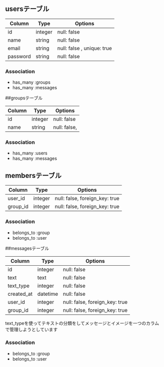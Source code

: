 ## usersテーブル

|Column|Type|Options|
|------|----|-------|
|id|integer|null: false |
|name|string|null: false|
|email|string|null: false , unique: true|
|password|string|null: false|

### Association
-   has_many  :groups
-   has_many  :messages

##groupsテーブル

|Column|Type|Options|
|------|----|-------|
|id|integer|null: false |
|name|string|null: false,|


### Association
-   has_many  :users
-   has_many  :messages


## membersテーブル

|Column|Type|Options|
|------|----|-------|
|user_id|integer|null: false, foreign_key: true|
|group_id|integer|null: false, foreign_key: true|

### Association
- belongs_to :group
- belongs_to :user

##messagesテーブル

|Column|Type|Options|
|------|----|-------|
|id|integer|null: false |
|text|text|null: false|
|text_type|integer|null: false|
|created_at|datetime|null: false|
|user_id|integer|null: false, foreign_key: true|
|group_id|integer|null: false, foreign_key: true|
text_typeを使ってテキストの分類をしてメッセージとイメージを一つのカラムで管理しようとしています

### Association
- belongs_to :group
- belongs_to :user
